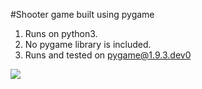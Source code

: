 #Shooter game built using pygame

1. Runs on python3.
2. No pygame library is included.
3. Runs and tested on pygame@1.9.3.dev0

![](https://cloud.githubusercontent.com/assets/11158076/22773927/a755cb08-eedf-11e6-8dc7-ef13c87f1319.png)
